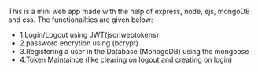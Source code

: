 This is a mini web app made with the help of express, node, ejs, mongoDB and css. The functionailties are given below:-
<ul>
<li>1.Login/Logout using JWT(jsonwebtokens)</li>
<li>2.password encrytion using (bcrypt)</li>
<li>3.Registering a user in the Database (MonogoDB)  using the mongoose</li>
<li>4.Token Maintaince (like clearing on logout and creating on login)</li>
</ul>
